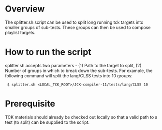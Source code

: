 # Overview 
The splitter.sh script can be used to split long running tck targets into smaller groups of sub-tests. These groups can then be used to compose playlist targets. 

# How to run the script
splitter.sh accepts two parameters - (1) Path to the target to split, (2) Number of groups in which to break down the sub-tests. For example, the following command will split the lang/CLSS tests into 10 groups: 

```
 $ splitter.sh <LOCAL_TCK_ROOT>/JCK-compiler-11/tests/lang/CLSS 10

```


# Prerequisite 
TCK materials should already be checked out locally so that a valid path to a test (to split) can be supplied to the script. 

